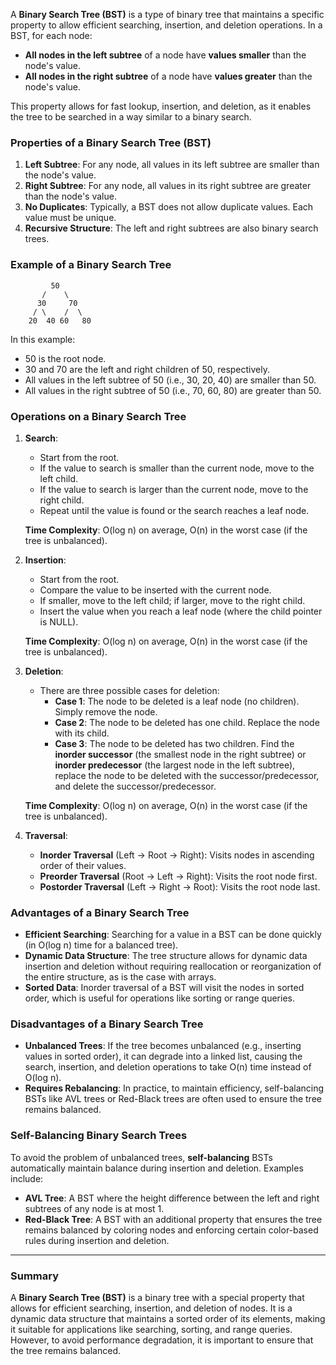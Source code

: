 A **Binary Search Tree (BST)** is a type of binary tree that maintains a specific property to allow efficient searching, insertion, and deletion operations. In a BST, for each node:

- **All nodes in the left subtree** of a node have **values smaller** than the node's value.
- **All nodes in the right subtree** of a node have **values greater** than the node's value.

This property allows for fast lookup, insertion, and deletion, as it enables the tree to be searched in a way similar to a binary search.

### **Properties of a Binary Search Tree (BST)**

1. **Left Subtree**: For any node, all values in its left subtree are smaller than the node's value.
2. **Right Subtree**: For any node, all values in its right subtree are greater than the node's value.
3. **No Duplicates**: Typically, a BST does not allow duplicate values. Each value must be unique.
4. **Recursive Structure**: The left and right subtrees are also binary search trees.

### **Example of a Binary Search Tree**

```
         50
       /    \
      30     70
     / \    /  \
    20  40 60   80
```

In this example:
- 50 is the root node.
- 30 and 70 are the left and right children of 50, respectively.
- All values in the left subtree of 50 (i.e., 30, 20, 40) are smaller than 50.
- All values in the right subtree of 50 (i.e., 70, 60, 80) are greater than 50.

### **Operations on a Binary Search Tree**

1. **Search**:
   - Start from the root.
   - If the value to search is smaller than the current node, move to the left child.
   - If the value to search is larger than the current node, move to the right child.
   - Repeat until the value is found or the search reaches a leaf node.

   **Time Complexity**: O(log n) on average, O(n) in the worst case (if the tree is unbalanced).

2. **Insertion**:
   - Start from the root.
   - Compare the value to be inserted with the current node.
   - If smaller, move to the left child; if larger, move to the right child.
   - Insert the value when you reach a leaf node (where the child pointer is NULL).

   **Time Complexity**: O(log n) on average, O(n) in the worst case (if the tree is unbalanced).

3. **Deletion**:
   - There are three possible cases for deletion:
     - **Case 1**: The node to be deleted is a leaf node (no children). Simply remove the node.
     - **Case 2**: The node to be deleted has one child. Replace the node with its child.
     - **Case 3**: The node to be deleted has two children. Find the **inorder successor** (the smallest node in the right subtree) or **inorder predecessor** (the largest node in the left subtree), replace the node to be deleted with the successor/predecessor, and delete the successor/predecessor.

   **Time Complexity**: O(log n) on average, O(n) in the worst case (if the tree is unbalanced).

4. **Traversal**:
   - **Inorder Traversal** (Left → Root → Right): Visits nodes in ascending order of their values.
   - **Preorder Traversal** (Root → Left → Right): Visits the root node first.
   - **Postorder Traversal** (Left → Right → Root): Visits the root node last.

### **Advantages of a Binary Search Tree**
- **Efficient Searching**: Searching for a value in a BST can be done quickly (in O(log n) time for a balanced tree).
- **Dynamic Data Structure**: The tree structure allows for dynamic data insertion and deletion without requiring reallocation or reorganization of the entire structure, as is the case with arrays.
- **Sorted Data**: Inorder traversal of a BST will visit the nodes in sorted order, which is useful for operations like sorting or range queries.

### **Disadvantages of a Binary Search Tree**
- **Unbalanced Trees**: If the tree becomes unbalanced (e.g., inserting values in sorted order), it can degrade into a linked list, causing the search, insertion, and deletion operations to take O(n) time instead of O(log n).
- **Requires Rebalancing**: In practice, to maintain efficiency, self-balancing BSTs like AVL trees or Red-Black trees are often used to ensure the tree remains balanced.

### **Self-Balancing Binary Search Trees**
To avoid the problem of unbalanced trees, **self-balancing** BSTs automatically maintain balance during insertion and deletion. Examples include:
- **AVL Tree**: A BST where the height difference between the left and right subtrees of any node is at most 1.
- **Red-Black Tree**: A BST with an additional property that ensures the tree remains balanced by coloring nodes and enforcing certain color-based rules during insertion and deletion.

---

### **Summary**
A **Binary Search Tree (BST)** is a binary tree with a special property that allows for efficient searching, insertion, and deletion of nodes. It is a dynamic data structure that maintains a sorted order of its elements, making it suitable for applications like searching, sorting, and range queries. However, to avoid performance degradation, it is important to ensure that the tree remains balanced.